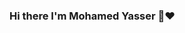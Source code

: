 ### Hi there  I'm Mohamed Yasser 👋❤️

<!-- <div id="header" align="center">
  <img src="https://media.giphy.com/media/M9gbBd9nbDrOTu1Mqx/giphy.gif" width="100"/>
</div>

<div id="badges">
  <a href="your-linkedin-URL">
    <img src="https://img.shields.io/badge/LinkedIn-blue?style=for-the-badge&logo=linkedin&logoColor=white" alt="LinkedIn Badge"/>
  </a>
  <a href="your-youtube-URL">
    <img src="https://img.shields.io/badge/facebook-blue?style=for-the-badge&logo=facebook&logoColor=white" alt="Facebook Badge"/>
  </a>
  <a href="your-twitter-URL">
    <img src="https://img.shields.io/badge/Twitter-blue?style=for-the-badge&logo=twitter&logoColor=white" alt="Twitter Badge"/>
  </a>
</div>

🌱 I’m currently learning Flutter

👨‍💻 All of my projects are available at https://github.com/mohamedyasser951

💬 Ask me about Flutter

📫 How to reach me mohamedhcjdivdjvy@gmail.com

Connect with me:
https://www.linkedin.com/in/moaaz-muhammed-127b71252/ https://www.facebook.com/moaz.muhhamed.9/ https://www.instagram.com/mo_muhammed99/

Languages and Tools:
dart figma firebase flutter git photoshop xd -->
